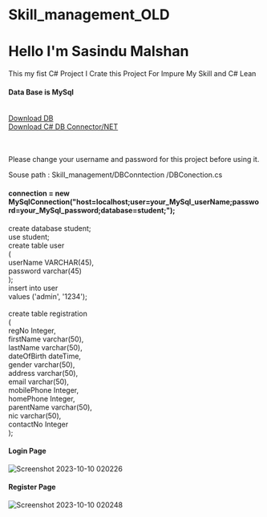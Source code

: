 # Skill_management_OLD


<h1>Hello I'm Sasindu Malshan</h1>

<p>This my fist C# Project I Crate this Project For Impure My Skill and C# Lean  <p>

<h4>Data Base is MySql</h4>
 <br />
<a href="https://drive.google.com/file/d/1aurKX8lGhg1Pwn2I0RzX6fYUGEqDenZC/view?usp=sharing" target="_blank">Download DB</a> <br />
<a href="https://dev.mysql.com/downloads/connector/net/" target="_blank">Download C# DB Connector/NET</a>

 <br />
  <br />
   <br />
<p> Please change your username and password for this project before using it. </p>
<p>Souse path : Skill_management/DBConntection
/DBConection.cs</p>

<h4>connection = new MySqlConnection("host=localhost;<b>user=your_MySql_userName;password=your_MySql_password;</b>database=student;");</h4>


<p>create database student;<br />
use student;<br />
create table user<br />
(<br />
    userName VARCHAR(45),<br />
    password varchar(45)<br />
);<br />
insert into user<br />
values ('admin', '1234');<br />
<br />
create table registration<br />
(<br />
    regNo       Integer,<br />
    firstName   varchar(50),<br />
    lastName    varchar(50),<br />
    dateOfBirth dateTime,<br />
    gender      varchar(50),<br />
    address     varchar(50),<br />
    email       varchar(50),<br />
    mobilePhone Integer,<br />
    homePhone   Integer,<br />
    parentName  varchar(50),<br />
    nic         varchar(50),<br />
    contactNo   Integer<br />
);</p>



<h4>Login Page</h4>

![Screenshot 2023-10-10 020226](https://github.com/sasindumalshan/Skill-Management/assets/109432637/cea87768-58f8-4f88-848f-eab5f2e0826b)

<h4>Register Page</h4>

![Screenshot 2023-10-10 020248](https://github.com/sasindumalshan/Skill-Management/assets/109432637/6e0bb16e-d135-4e85-ad53-95668f1fdd74)

